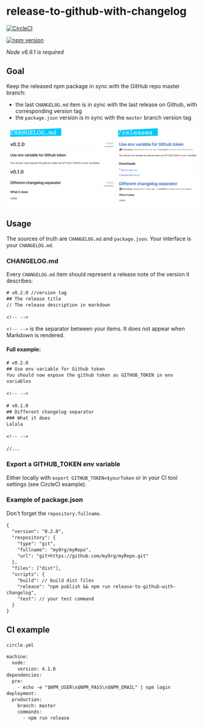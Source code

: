 # release-to-github-with-changelog
[![CircleCI](https://circleci.com/gh/adrienDog/release-to-github-with-changelog.svg?style=shield&circle-token=:9f1c74e21caa562c5e012b5a781d0ce4d15812d2)](https://circleci.com/gh/adrienDog/release-t--github-with-changelog)

[![npm version](https://badge.fury.io/js/release-to-github-with-changelog.svg)](https://badge.fury.io/js/release-to-github-with-changelog)

*Node v6.9.1 is required*

## Goal
Keep the released npm package in sync with the GitHub repo master branch:
- the last `CHANGELOG.md` item is in sync with the last release on Github, with corresponding version tag
- the `package.json` version is in sync with the `master` branch version tag

![alt tag](img/changelog_releases_sync.png)

## Usage
The sources of truth are `CHANGELOG.md` and `package.json`.
Your interface is your `CHANGELOG.md`.
### CHANGELOG.md
Every `CHANGELOG.md` item should represent a release note of the version it describes:
```
# v0.2.0 //version tag
## The release title
// The release description in markdown

<!-- -->

```
`<!-- -->` is the separator between your items. It does not appear when Markdown is rendered.
#### Full example:
```
# v0.2.0
## Use env variable for Github token
You should now expose the github token as GITHUB_TOKEN in env variables

<!-- -->

# v0.1.0
## Different changelog separator
### What it does
Lalala

<!-- -->

//...
```
### Export a GITHUB_TOKEN env variable
Either locally with `export GITHUB_TOKEN=$yourToken` or in your CI tool settings (see CircleCI example).

### Example of package.json
Don't forget the `repository.fullname`.
```
{
  "version": "0.2.0",
  "respository": {
    "type": "git",
    "fullname": "myOrg/myRepo",
    "url": "git+https://github.com/myOrg/myRepo.git"
  },
  "files": ["dist"],
  "scripts": {
    "build": // build dist files
    "release": "npm publish && npm run release-to-github-with-changelog",
    "test": // your test command
  }
}
```
## CI example
`circle.yml`
```
machine:
  node:
    version: 4.1.0
dependencies:
  pre:
    - echo -e "$NPM_USER\n$NPM_PASS\n$NPM_EMAIL" | npm login
deployment:
  production:
    branch: master
    commands:
      - npm run release
```
